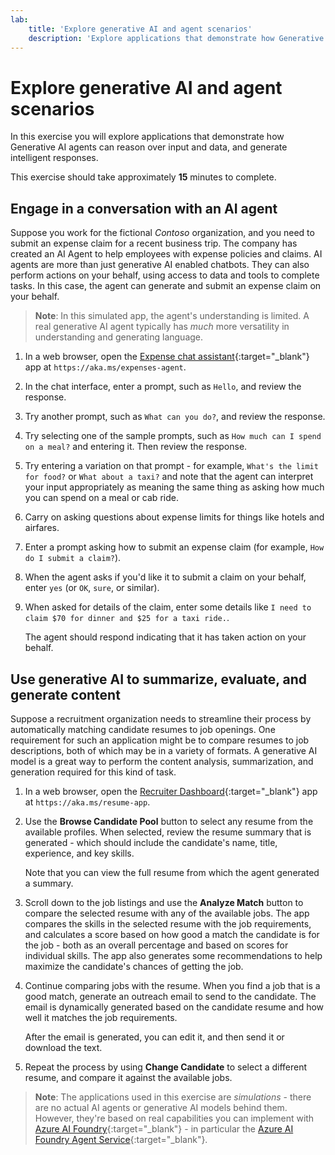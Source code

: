 ```yaml
---
lab:
    title: 'Explore generative AI and agent scenarios'
    description: 'Explore applications that demonstrate how Generative AI agents can reason over input and data, and generate intelligent responses.'
---
```


# Explore generative AI and agent scenarios

In this exercise you will explore applications that demonstrate how Generative AI agents can reason over input and data, and generate intelligent responses.

This exercise should take approximately **15** minutes to complete.

## Engage in a conversation with an AI agent

Suppose you work for the fictional *Contoso* organization, and you need to submit an expense claim for a recent business trip. The company has created an AI Agent to help employees with expense policies and claims. AI agents are more than just generative AI enabled chatbots. They can also perform actions on your behalf, using access to data and tools to complete tasks. In this case, the agent can generate and submit an expense claim on your behalf.

> **Note**: In this simulated app, the agent's understanding is limited. A real generative AI agent typically has *much* more versatility in understanding and generating language.

1. In a web browser, open the [Expense chat assistant](https://aka.ms/expenses-agent){:target="_blank"} app at `https://aka.ms/expenses-agent`.
1. In the chat interface, enter a prompt, such as `Hello`, and review the response.
1. Try another prompt, such as `What can you do?`, and review the response.
1. Try selecting one of the sample prompts, such as `How much can I spend on a meal?` and entering it. Then review the response.
1. Try entering a variation on that prompt - for example, `What's the limit for food?` or `What about a taxi?` and note that the agent can interpret your input appropriately as meaning the same thing as asking how much you can spend on a meal or cab ride.
1. Carry on asking questions about expense limits for things like hotels and airfares.
1. Enter a prompt asking how to submit an expense claim (for example, `How do I submit a claim?`).
1. When the agent asks if you'd like it to submit a claim on your behalf, enter `yes` (or `OK`, `sure`, or similar).
1. When asked for details of the claim, enter some details like `I need to claim $70 for dinner and $25 for a taxi ride.`.

    The agent should respond indicating that it has taken action on your behalf.

## Use generative AI to summarize, evaluate, and generate content

Suppose a recruitment organization needs to streamline their process by automatically matching candidate resumes to job openings. One requirement for such an application might be to compare resumes to job descriptions, both of which may be in a variety of formats. A generative AI model is a great way to perform the content analysis, summarization, and generation required for this kind of task.

1. In a web browser, open the [Recruiter Dashboard](https://aka.ms/resume-app){:target="_blank"} app at `https://aka.ms/resume-app`.

1. Use the **Browse Candidate Pool** button to select any resume from the available profiles. When selected, review the resume summary that is generated - which should include the candidate's name, title, experience, and key skills.

    Note that you can view the full resume from which the agent generated a summary.

1. Scroll down to the job listings and use the **Analyze Match** button to compare the selected resume with any of the available jobs. The app compares the skills in the selected resume with the job requirements, and calculates a score based on how good a match the candidate is for the job - both as an overall percentage and based on scores for individual skills. The app also generates some recommendations to help maximize the candidate's chances of getting the job.

1. Continue comparing jobs with the resume. When you find a job that is a good match, generate an outreach email to send to the candidate. The email is dynamically generated based on the candidate resume and how well it matches the job requirements.

    After the email is generated, you can edit it, and then send it or download the text.

1. Repeat the process by using **Change Candidate** to select a different resume, and compare it against the available jobs.

> **Note**: The applications used in this exercise are *simulations* - there are no actual AI agents or generative AI models behind them. However, they're based on real capabilities you can implement with [Azure AI Foundry](https://azure.microsoft.com/products/ai-foundry/){:target="_blank"} - in particular the [Azure AI Foundry Agent Service](https://azure.microsoft.com/products/ai-agent-service/){:target="_blank"}.
